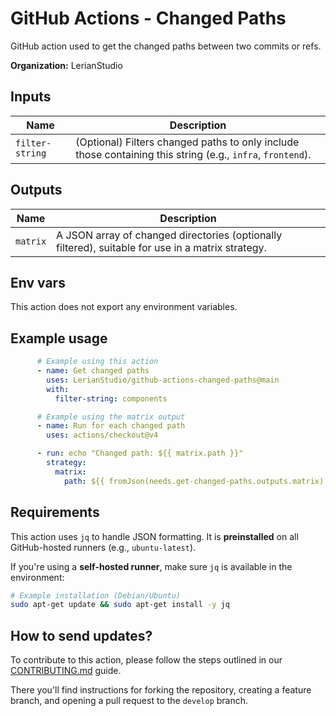 # GitHub Actions - Changed Paths

GitHub action used to get the changed paths between two commits or refs.

**Organization:** LerianStudio

## Inputs

| Name           | Description                                                                 |
|----------------|-----------------------------------------------------------------------------|
| `filter-string` | (Optional) Filters changed paths to only include those containing this string (e.g., `infra`, `frontend`). |

## Outputs

| Name    | Description                                                                 |
|---------|-----------------------------------------------------------------------------|
| `matrix` | A JSON array of changed directories (optionally filtered), suitable for use in a matrix strategy. |

## Env vars

This action does not export any environment variables.

## Example usage

```yaml
      # Example using this action
      - name: Get changed paths
        uses: LerianStudio/github-actions-changed-paths@main
        with:
          filter-string: components

      # Example using the matrix output
      - name: Run for each changed path
        uses: actions/checkout@v4

      - run: echo "Changed path: ${{ matrix.path }}"
        strategy:
          matrix:
            path: ${{ fromJson(needs.get-changed-paths.outputs.matrix) }}
```

## Requirements

This action uses `jq` to handle JSON formatting.
It is **preinstalled** on all GitHub-hosted runners (e.g., `ubuntu-latest`).

If you're using a **self-hosted runner**, make sure `jq` is available in the environment:

```bash
# Example installation (Debian/Ubuntu)
sudo apt-get update && sudo apt-get install -y jq
```

## How to send updates?

To contribute to this action, please follow the steps outlined in our [CONTRIBUTING.md](CONTRIBUTING.md) guide.

There you'll find instructions for forking the repository, creating a feature branch, and opening a pull request to the `develop` branch.

